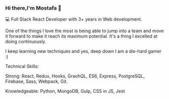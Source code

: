 ### Hi there,I'm Mostafa 👋 

💻 Full Stack React Developer with 3+ years in Web development.

One of the things I love the most is being able to jump into a team and move it forward to make it reach its maximum potential. It's a thing I excelled at doing continuously.

I keep learning new techniques and yes, deep down I am a die-hard gamer :)


Technical Skills:

Strong: React, Redux, Hooks, GraohQL, ES6, Express, PostgreSQL, Firebase, Sass, Webpack, Git.

Knowledgeable: Python, MongoDB, Gulp, CSS in JS, Jest
<!--
**Mostafa-Ragab/Mostafa-Ragab** is a ✨ _special_ ✨ repository because its `README.md` (this file) appears on your GitHub profile.

Here are some ideas to get you started:

- 🔭 I’m currently working on Upwork
- 🌱 I’m currently learning React native
- 👯 I’m looking to collaborate on open source projects
- 🤔 I’m looking for help with ...
- 💬 Ask me about ...
- 📫 How to reach me: mostafaragab373@gmail.com
- 😄 Pronouns: ...
- ⚡ Fun fact: ...
-->
